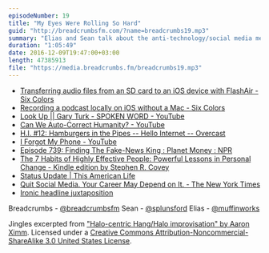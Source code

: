 ```yaml
---
episodeNumber: 19
title: "My Eyes Were Rolling So Hard"
guid: "http://breadcrumbsfm.com/?name=breadcrumbs19.mp3"
summary: "Elias and Sean talk about the anti-technology/social media message in a couple of videos from a couple years ago and a much more recent article."
duration: "1:05:49"
date: 2016-12-09T19:47:00+03:00
length: 47385913
file: "https://media.breadcrumbs.fm/breadcrumbs19.mp3"
---
```


- [ Transferring audio files from an SD card to an iOS device with FlashAir - Six Colors](https://sixcolors.com/post/2016/12/transferring-audio-files-from-an-sd-card-to-an-ios-device-with-flashair/)
- [ Recording a podcast locally on iOS without a Mac - Six Colors](https://sixcolors.com/post/2016/12/recording-a-podcast-locally-on-ios-without-a-mac/)
- [Look Up || Gary Turk - SPOKEN WORD - YouTube](http://youtu.be/Z7dLU6fk9QY)
- [Can We Auto-Correct Humanity? - YouTube](http://youtu.be/dRl8EIhrQjQ)
- [H.I. #12: Hamburgers in the Pipes -- Hello Internet -- Overcast](https://overcast.fm/+BgMUF06iM/29:54)
- [I Forgot My Phone - YouTube](http://youtu.be/OINa46HeWg8)
- [ Episode 739: Finding The Fake-News King : Planet Money : NPR](http://www.npr.org/sections/money/2016/12/02/504155809/episode-739-finding-the-fake-news-king)
- [The 7 Habits of Highly Effective People: Powerful Lessons in Personal Change - Kindle edition by Stephen R. Covey](http://www.amazon.com/dp/B00GOZV3TM/?tag=breadcrumbsfm-20)
- [ Status Update | This American Life](https://www.thisamericanlife.org/radio-archives/episode/573/status-update)
- [ Quit Social Media. Your Career May Depend on It. - The New York Times](http://www.nytimes.com/2016/11/20/jobs/quit-social-media-your-career-may-depend-on-it.html?_r=0)
- [Ironic headline juxtaposition](http://d.pr/i/h8mw)

Breadcrumbs - [@breadcrumbsfm](https://twitter.com/breadcrumbsfm) Sean - [@splunsford](https://twitter.com/splunsford) Elias - [@muffinworks](https://twitter.com/muffinworks)

Jingles excerpted from [ "Halo-centric Hang/Halo improvisation" by Aaron Ximm](http://freemusicarchive.org/music/aaron_ximm/handpans_and_the_hang/). Licensed under a [Creative Commons Attribution-Noncommercial-ShareAlike 3.0 United States License](http://creativecommons.org/licenses/by-nc-sa/3.0/us/).